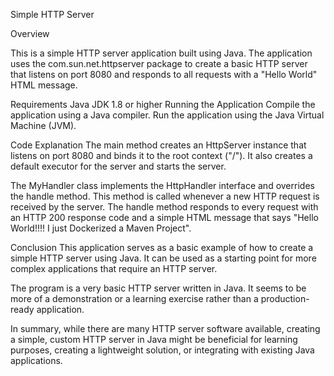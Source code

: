 
<p align="left">Simple HTTP Server</p>
<p align="left">Overview</p>


This is a simple HTTP server application built using Java. 
The application uses the com.sun.net.httpserver package to create a basic HTTP server that listens on port 8080 and responds to all requests with a "Hello World" HTML message.

Requirements
Java JDK 1.8 or higher
Running the Application
Compile the application using a Java compiler.
Run the application using the Java Virtual Machine (JVM).


Code Explanation
The main method creates an HttpServer instance that listens on port 8080 and binds it to the root context ("/"). It also creates a default executor for the server and starts the server.

The MyHandler class implements the HttpHandler interface and overrides the handle method. This method is called whenever a new HTTP request is received by the server. The handle method responds to every request with an HTTP 200 response code and a simple HTML message that says "Hello World!!!! I just Dockerized a Maven Project".

Conclusion
This application serves as a basic example of how to create a simple HTTP server using Java. 
It can be used as a starting point for more complex applications that require an HTTP server.

The program is a very basic HTTP server written in Java. 
It seems to be more of a demonstration or a learning exercise rather than a production-ready application. 

In summary, while there are many HTTP server software available, creating a simple, custom HTTP server in Java might be beneficial for learning purposes, 
  creating a lightweight solution, or integrating with existing Java applications.
